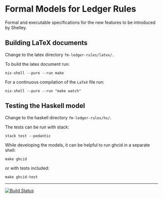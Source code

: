 # Formal Models for Ledger Rules

Formal and executable specifications for the new features to be introduced by Shelley.

## Building LaTeX documents

Change to the latex directory `fm-ledger-rules/latex/`.

To build the latex document run:

```shell
nix-shell --pure --run make
```

For a continuous compilation of the `LaTeX` file run:

```shell
nix-shell --pure --run "make watch" 
```

## Testing the Haskell model

Change to the haskell directory `fm-ledger-rules/hs/`.

The tests can be run with stack:

```shell
stack test --pedantic
```

While developing the models, it can be helpful to run ghcid in a separate shell:

```shell
make ghcid
```

or with tests included:

```shell
make ghcid-test
```

---

[![Build Status](https://travis-ci.com/input-output-hk/fm-ledger-rules.svg?branch=master)](https://travis-ci.com/input-output-hk/fm-ledger-rules)

